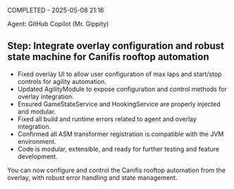 COMPLETED - 2025-05-08 21:16

Agent: GitHub Copilot (Mr. Gippity)

## Step: Integrate overlay configuration and robust state machine for Canifis rooftop automation

-   Fixed overlay UI to allow user configuration of max laps and start/stop controls for agility automation.
-   Updated AgilityModule to expose configuration and control methods for overlay integration.
-   Ensured GameStateService and HookingService are properly injected and modular.
-   Fixed all build and runtime errors related to agent and overlay integration.
-   Confirmed all ASM transformer registration is compatible with the JVM environment.
-   Code is modular, extensible, and ready for further testing and feature development.

You can now configure and control the Canifis rooftop automation from the overlay, with robust error handling and state management.
